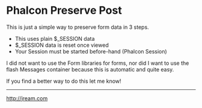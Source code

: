 # Phalcon Preserve Post

This is just a simple way to preserve form data in 3 steps.

- This uses plain $_SESSION data
- $_SESSION data is reset once viewed
- Your Session must be started before-hand (Phalcon Session)

I did not want to use the Form libraries for forms, nor did I want to use the
flash Messages container because this is automatic and quite easy.

If you find a better way to do this let me know!

----
http://jream.com